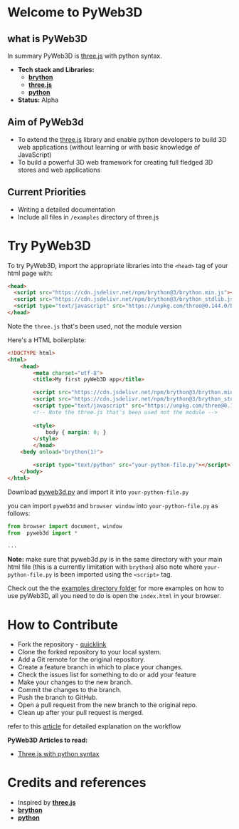 # Welcome to PyWeb3D
## what is PyWeb3D

In summary PyWeb3D is [three.js](https://threejs.org/) with python syntax. 

 - **Tech stack and Libraries:**
    - **[brython](https://brython.info/)**
    - **[three.js](https://threejs.org/)**
    - **[python](https://python.org/)**
 - **Status:** Alpha
## Aim of PyWeb3d
 - To extend the [three.js](https://threejs.org/) library and enable python developers to build 3D web applications (without learning or with basic knowledge of JavaScript)
 - To build a powerful 3D web framework for creating full fledged 3D stores and web applications

## Current Priorities
 - Writing a detailed documentation
 - Include all files in `/examples` directory of three.js

# Try PyWeb3D
To try PyWeb3D, import the appropriate libraries into the `<head>` tag of your html page with:
```html 
<head>     
  <script src="https://cdn.jsdelivr.net/npm/brython@3/brython.min.js"></script>
  <script src="https://cdn.jsdelivr.net/npm/brython@3/brython_stdlib.js"></script>
  <script type="text/javascript" src="https://unpkg.com/three@0.144.0/build/three.js"></script>
</head>
```
Note the `three.js` that's been used, not the module version

Here's a HTML boilerplate:
```html
<!DOCTYPE html>
<html>
	<head>
		<meta charset="utf-8">
		<title>My first pyWeb3D app</title>

		<script src="https://cdn.jsdelivr.net/npm/brython@3/brython.min.js"></script>
		<script src="https://cdn.jsdelivr.net/npm/brython@3/brython_stdlib.js"></script>
		<script type="text/javascript" src="https://unpkg.com/three@0.144.0/build/three.js"></script>
		<!-- Note the three.js that's been used not the module -->
		
		<style>
		    body { margin: 0; }
		</style>
    	</head>
	<body onload="brython(1)">

	    <script type="text/python" src="your-python-file.py"></script>
	</body>
</html>
```

Download [pyweb3d.py](https://raw.githubusercontent.com/Bruno-Odinukweze/PyWeb3D/main/PyWeb3D/pyweb3d.py) and import it into `your-python-file.py`

you can import `pyweb3d` and `browser window` into `your-python-file.py` as follows:
```python
from browser import document, window
from  pyweb3d import *

...
```
**Note:** make sure that pyweb3d.py is in the same directory with your main html file (this is a currently limitation with `brython`)
also note where `your-python-file.py` is been imported using the `<script>` tag.

Check out the the [examples directory folder](https://github.com/Bruno-Odinukweze/PyWeb3D/tree/main/PyWeb3D/examples) for more examples on how to use pyWeb3D, all you need to do is open the `index.html` in your browser.

# How to Contribute
 - Fork the repository - [quicklink](https://github.com/Bruno-Odinukweze/PyWeb3D/fork)
 - Clone the forked repository to your local system.
 - Add a Git remote for the original repository.
 - Create a feature branch in which to place your changes.
 - Check the issues list for something to do or add your feature
 - Make your changes to the new branch.
 - Commit the changes to the branch.
 - Push the branch to GitHub.
 - Open a pull request from the new branch to the original repo.
 - Clean up after your pull request is merged.

refer to this [article](https://blog.scottlowe.org/2015/01/27/using-fork-branch-git-workflow/) for detailed explanation on the workflow

**PyWeb3D Articles to read:**
 - [Three.js with python syntax](https://medium.com/@brunoodinukweze1/three-js-with-python-syntax-pyweb3d-2152bed1a43d)

# Credits and references
 - Inspired by **[three.js](https://threejs.org/)**
 - **[brython](https://brython.info/)**
 - **[python](https://python.org/)**
